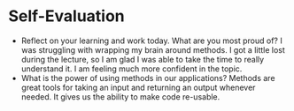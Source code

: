 # Self-Evaluation

- Reflect on your learning and work today. What are you most proud of?
I was struggling with wrapping my brain around methods. I got a little lost during the lecture, so I am glad I was able to take the time to really understand it. I am feeling much more confident in the topic.
- What is the power of using methods in our applications?
Methods are great tools for taking an input and returning an output whenever needed. It gives us the ability to make code re-usable.